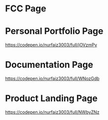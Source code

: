 # FCC Page

# Personal Portfolio Page
https://codepen.io/nurfaiz3003/full/jOVzmPy

# Documentation Page
https://codepen.io/nurfaiz3003/full/WNozGdb

# Product Landing Page
https://codepen.io/nurfaiz3003/full/NWbyZNz

